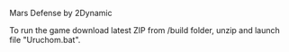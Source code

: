 Mars Defense by 2Dynamic

To run the game download latest ZIP from /build folder, unzip and launch file "Uruchom.bat".
